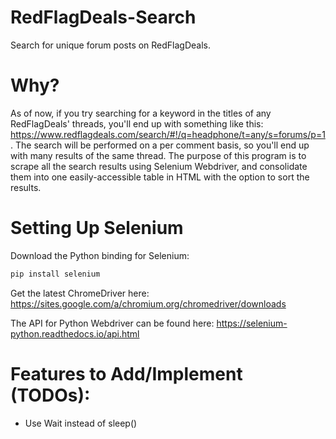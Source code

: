 # RedFlagDeals-Search
Search for unique forum posts on RedFlagDeals.

# Why?
As of now, if you try searching for a keyword in the titles of any RedFlagDeals' threads, you'll end up with something like this: https://www.redflagdeals.com/search/#!/q=headphone/t=any/s=forums/p=1. The search will be performed on a per comment basis, so you'll end up with many results of the same thread.
The purpose of this program is to scrape all the search results using Selenium Webdriver, and consolidate them into one easily-accessible table in HTML with the option to sort the results.

# Setting Up Selenium
Download the Python binding for Selenium:
```Python
pip install selenium
```

Get the latest ChromeDriver here: https://sites.google.com/a/chromium.org/chromedriver/downloads

The API for Python Webdriver can be found here: https://selenium-python.readthedocs.io/api.html

# Features to Add/Implement (TODOs):
- Use Wait instead of sleep()

